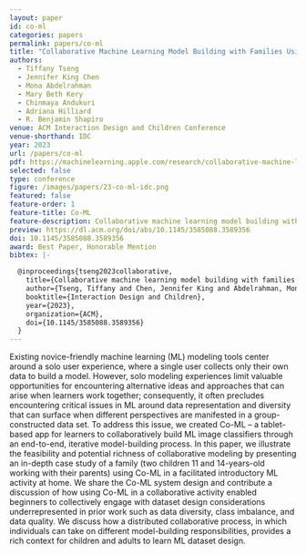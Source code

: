 ```yaml
---
layout: paper
id: co-ml
categories: papers
permalink: papers/co-ml
title: "Collaborative Machine Learning Model Building with Families Using Co-ML"
authors: 
  - Tiffany Tseng
  - Jennifer King Chen
  - Mona Abdelrahman
  - Mary Beth Kery
  - Chinmaya Andukuri
  - Adriana Hilliard
  - R. Benjamin Shapiro
venue: ACM Interaction Design and Children Conference
venue-shorthand: IDC
year: 2023
url: /papers/co-ml
pdf: https://machinelearning.apple.com/research/collaborative-machine-learning
selected: false
type: conference
figure: /images/papers/23-co-ml-idc.png
featured: false
feature-order: 1
feature-title: Co-ML
feature-description: Collaborative machine learning model building with families
preview: https://dl.acm.org/doi/abs/10.1145/3585088.3589356
doi: 10.1145/3585088.3589356
award: Best Paper, Honorable Mention
bibtex: |-

  @inproceedings{tseng2023collaborative,
    title={Collaborative machine learning model building with families using Co-ML},
    author={Tseng, Tiffany and Chen, Jennifer King and Abdelrahman, Mona and Kery, Mary Beth and Hohman, Fred and Hilliard, Adriana and Shapiro, R. Benjamin},
    booktitle={Interaction Design and Children},
    year={2023},
    organization={ACM},
    doi={10.1145/3585088.3589356}
  }
---
```


Existing novice-friendly machine learning (ML) modeling tools center around a solo user experience, where a single user collects only their own data to build a model. 
However, solo modeling experiences limit valuable opportunities for encountering alternative ideas and approaches that can arise when learners work together; consequently, it often precludes encountering critical issues in ML around data representation and diversity that can surface when different perspectives are manifested in a group-constructed data set.
To address this issue, we created Co-ML – a tablet-based app for learners to collaboratively build ML image classifiers through an end-to-end, iterative model-building process.
In this paper, we illustrate the feasibility and potential richness of collaborative modeling by presenting an in-depth case study of a family (two children 11 and 14-years-old working with their parents) using Co-ML in a facilitated introductory ML activity at home.
We share the Co-ML system design and contribute a discussion of how using Co-ML in a collaborative activity enabled beginners to collectively engage with dataset design considerations underrepresented in prior work such as data diversity, class imbalance, and data quality.
We discuss how a distributed collaborative process, in which individuals can take on different model-building responsibilities, provides a rich context for children and adults to learn ML dataset design.
